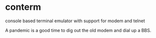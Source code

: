 # conterm
console based terminal emulator with support for modem and telnet

A pandemic is a good time to dig out the old modem and dial up a BBS.

